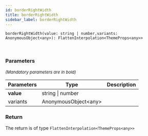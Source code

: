 ```yaml
---
id: borderRightWidth
title: borderRightWidth
sidebar_label: borderRightWidth
---
```


```tsx
borderRightWidth(value: string | number,variants: AnonymousObject<any>): FlattenInterpolation<ThemeProps<any>>
```
<br/>



### Parameters

<font size="2"><i>(Mandatory parameters are in bold)</i></font>

| Parameters | Type | Description |
| --------- | ---- | ----------- |
| **value** | string \| number |  |
| variants | AnonymousObject<any\> |  |


### Return



The return is of type <code>FlattenInterpolation<ThemeProps<any\>\></code>